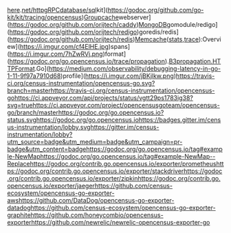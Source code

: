 [here](https://medium.com/opentracing/a-roadmap-to-convergence-b074e5815289).[net/http](https://godoc.org/go.opencensus.io/plugin/ochttp)[gRPC](https://godoc.org/go.opencensus.io/plugin/ocgrpc)[database/sql](https://godoc.org/github.com/opencensus-integrations/ocsql)kit](https://godoc.org/github.com/go-kit/kit/tracing/opencensus)[Groupcache](https://godoc.org/github.com/orijtech/groupcache)webserver](https://godoc.org/github.com/orijtech/caddy)[MongoDB](https://godoc.org/github.com/orijtech/mongo-go-driver)gomodule/redigo](https://godoc.org/github.com/orijtech/redigo)goredis/redis](https://godoc.org/github.com/orijtech/redis)[Memcache](https://godoc.org/github.com/orijtech/gomemcache)([stats](https://godoc.org/go.opencensus.io/stats/view#Exporter),[trace](https://godoc.org/go.opencensus.io/trace#Exporter)):Overview](https://i.imgur.com/cf4ElHE.jpg)spans](https://i.imgur.com/7hZwRVj.png)format](https://godoc.org/go.opencensus.io/trace/propagation).[B3](https://github.com/openzipkin/b3-propagation)[propagation.HTTPFormat](https://godoc.org/go.opencensus.io/trace/propagation#HTTPFormat).Go](https://medium.com/observability/debugging-latency-in-go-1-11-9f97a7910d68)profile](https://i.imgur.com/jBKjlkw.png)https://travis-ci.org/census-instrumentation/opencensus-go.svg?branch=masterhttps://travis-ci.org/census-instrumentation/opencensus-gohttps://ci.appveyor.com/api/projects/status/vgtt29ps1783ig38?svg=truehttps://ci.appveyor.com/project/opencensusgoteam/opencensus-go/branch/masterhttps://godoc.org/go.opencensus.io?status.svghttps://godoc.org/go.opencensus.iohttps://badges.gitter.im/census-instrumentation/lobby.svghttps://gitter.im/census-instrumentation/lobby?utm_source=badge&utm_medium=badge&utm_campaign=pr-badge&utm_content=badgehttps://godoc.org/go.opencensus.io/tag#example-NewMaphttps://godoc.org/go.opencensus.io/tag#example-NewMap--Replacehttps://godoc.org/contrib.go.opencensus.io/exporter/prometheushttps://godoc.org/contrib.go.opencensus.io/exporter/stackdriverhttps://godoc.org/contrib.go.opencensus.io/exporter/zipkinhttps://godoc.org/contrib.go.opencensus.io/exporter/jaegerhttps://github.com/census-ecosystem/opencensus-go-exporter-awshttps://github.com/DataDog/opencensus-go-exporter-datadoghttps://github.com/census-ecosystem/opencensus-go-exporter-graphitehttps://github.com/honeycombio/opencensus-exporterhttps://github.com/newrelic/newrelic-opencensus-exporter-go